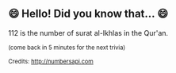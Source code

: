 ## 😄 Hello! Did you know that... 😄
112 is the number of surat al-Ikhlas in the Qur'an.

<sup>(come back in 5 minutes for the next trivia)</sup>


<sup>Credits: http://numbersapi.com</sup>
